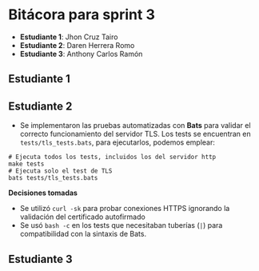 # Bitácora para sprint 3

- **Estudiante 1**: Jhon Cruz Tairo
- **Estudiante 2**: Daren Herrera Romo
- **Estudiante 3**: Anthony Carlos Ramón

## Estudiante 1

## Estudiante 2

- Se implementaron las pruebas automatizadas con **Bats** para validar el correcto funcionamiento del servidor TLS. Los tests se encuentran en `tests/tls_tests.bats`, para ejecutarlos, podemos emplear:

```
# Ejecuta todos los tests, incluidos los del servidor http
make tests 
# Ejecuta solo el test de TLS
bats tests/tls_tests.bats
```

**Decisiones tomadas**

- Se utilizó `curl -sk` para probar conexiones HTTPS ignorando la validación del certificado autofirmado
- Se usó `bash -c` en los tests que necesitaban tuberías (`|`) para compatibilidad con la sintaxis de Bats.

## Estudiante 3